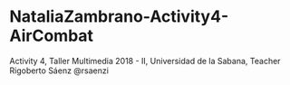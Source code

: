 # NataliaZambrano-Activity4-AirCombat
Activity 4, Taller Multimedia 2018 - II, Universidad de la Sabana, Teacher Rigoberto Sáenz @rsaenzi
